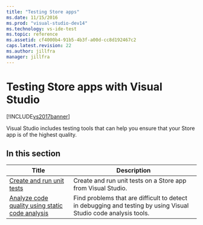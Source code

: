 ```yaml
---
title: "Testing Store apps"
ms.date: 11/15/2016
ms.prod: "visual-studio-dev14"
ms.technology: vs-ide-test
ms.topic: reference
ms.assetid: cf4000b4-91b5-4b3f-a00d-cc8d192467c2
caps.latest.revision: 22
ms.author: jillfra
manager: jillfra
---
```

# Testing Store apps with Visual Studio

[!INCLUDE[vs2017banner](../includes/vs2017banner.md)]

Visual Studio includes testing tools that can help you ensure that your Store app is of the highest quality.

## In this section

|Title|Description|
|-|-|
|[Create and run unit tests](../test/create-and-run-unit-tests-for-a-store-app-in-visual-studio.md)|Create and run unit tests on a Store app from Visual Studio.|
|[Analyze code quality using static code analysis](../test/analyze-the-code-quality-of-store-apps-using-visual-studio-static-code-analysis.md)|Find problems that are difficult to detect in debugging and testing by using Visual Studio code analysis tools.|